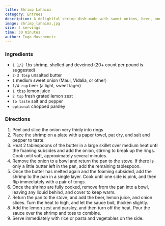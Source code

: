 ```yaml
---
title: Shrimp Lahaina
category: Entrees
description: A delightful shrimp dish made with sweet onions, beer, and lemon zest. Perfect for a light dinner or lunch.
image: shrimp_lahaina.jpg
size: 4 servings
time: 30 minutes
author: Ingo Muschenetz
---
```


### Ingredients

* `1 1/2 lbs` shrimp, shelled and deveined (20+ count per pound is suggested)
* `2-3 tbsp` unsalted butter
* `1` medium sweet onion (Maui, Vidalia, or other)
* `1/4 cup` beer (a light, sweet lager)
* `1 tbsp` lemon juice
* `2 tsp` fresh grated lemon zest
* `to taste` salt and pepper
* `optional` chopped parsley

### Directions

1. Peel and slice the onion very thinly into rings. 
2. Place the shrimp on a plate with a paper towel, pat dry, and salt and pepper to taste. 
3. Heat 2 tablespoons of the butter in a large skillet over medium heat until the foaming subsides and add the onion, stirring to break up the rings. Cook until soft, approximately several minutes. 
4. Remove the onion to a bowl and return the pan to the stove. If there is only a little butter left in the pan, add the remaining tablespoon.
5. Once the butter has melted again and the foaming subsided, add the shrimp to the pan in a single layer. Cook until one side is pink, and then flip immediately with a pair of tongs. 
6. Once the shrimp are fully cooked, remove from the pan into a bowl, leaving any liquid behind, and cover to keep warm.
7. Return the pan to the stove, and add the beer, lemon juice, and onion slices. Turn the heat to high, and let the sauce boil, thicken slightly. 
8. Add the lemon zest and parsley, and then turn off the heat. Pour the sauce over the shrimp and toss to combine. 
9. Serve immediately with rice or pasta and vegetables on the side.